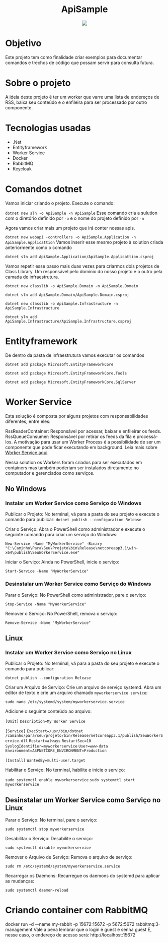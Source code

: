 <h1 align="center"> ApiSample </h1>

<p align="center">
<img loading="lazy" src="http://img.shields.io/static/v1?label=STATUS&message=EM%20DESENVOLVIMENTO&color=GREEN&style=for-the-badge"/>
</p>


# Objetivo
Este projeto tem como finalidade criar exemplos para documentar comandos e trechos de código que possam servir para consulta futura.

# Sobre o projeto
A ideia deste projeto é ter um worker que varre uma lista de endereços de RSS, baixa seu conteúdo e o enfileira para ser processado por outro componente.

# Tecnologias usadas

* .Net
* Entityframework
* Worker Service
* Docker
* RabbitMQ
* Keycloak

# Comandos dotnet

Vamos iniciar criando o projeto. Execute o comando:

`dotnet new sln -o ApiSample -n ApiSample` Esse comando cria a sulution com o diretório definido por `-o` e o nome do projeto definido por `-n`

Agora vamos criar mais um projeto que irá conter nossas apis.

`dotnet new webapi -controllers -o ApiSample.Application -n ApiSample.Applicattion`
 Vamos inserir esse mesmo projeto à solution criada anteriormente como o comando

 `dotnet sln add ApiSample.Application/ApiSample.Applicattion.csproj`

 Vamos repetir esse passo mais duas vezes para criarmos dois projetos de Class Library.
 Um responsável pelo domínio do nosso projeto e o outro pela camada de infraestrutura.

`dotnet new classlib -o ApiSample.Domain -n ApiSample.Domain`

`dotnet sln add ApiSample.Domain/ApiSample.Domain.csproj`

`dotnet new classlib -o ApiSample.Infrastructure -n ApiSample.Infrastructure`

`dotnet sln add ApiSample.Infrastructure/ApiSample.Infrastructure.csproj`

# Entityframework

De dentro da pasta de infraestrutura vamos executar os comandos

`dotnet add package Microsoft.EntityFrameworkCore`

`dotnet add package Microsoft.EntityFrameworkCore.Tools`

`dotnet add package Microsoft.EntityFrameworkCore.SqlServer`

# Worker Service

Esta solução é composta por alguns projetos com responsabilidades diferentes, entre eles:

RssReaderContainer: Responsável por acessar, baixar e enfileirar os feeds.
RssQueueConsumer: Responsável por retirar os feeds da fila e processá-los.
A motivação para usar um Worker Process é a possibilidade de ser um componente que pode ficar executando em background. Leia mais sobre <A href="https://learn.microsoft.com/pt-br/dotnet/core/extensions/workers">Worker Service aqui</a>.

Nessa solution os Workers foram criados para ser executados em containers mas também poderiam ser instalados diretamente no computador e gerenciados como serviços.


## No Windows
### Instalar um Worker Service como Serviço do Windows

Publicar o Projeto:
No terminal, vá para a pasta do seu projeto e execute o comando para publicar:
`dotnet publish --configuration Release`

Criar o Serviço:
Abra o PowerShell como administrador e execute o seguinte comando para criar um serviço do Windows:

`New-Service -Name "MyWorkerService" -Binary "C:\Caminho\Para\Seu\Projeto\bin\Release\netcoreapp3.1\win-x64\publish\SeuWorkerService.exe"`

Iniciar o Serviço:
Ainda no PowerShell, inicie o serviço:

`Start-Service -Name "MyWorkerService"`

### Desinstalar um Worker Service como Serviço do Windows

Parar o Serviço:
No PowerShell como administrador, pare o serviço:

`Stop-Service -Name "MyWorkerService"` 

Remover o Serviço:
No PowerShell, remova o serviço:

`Remove-Service -Name "MyWorkerService"`

## Linux
### Instalar um Worker Service como Serviço no Linux

Publicar o Projeto:
No terminal, vá para a pasta do seu projeto e execute o comando para publicar:

`dotnet publish --configuration Release`

Criar um Arquivo de Serviço:
Crie um arquivo de serviço systemd. Abra um editor de texto e crie um arquivo chamado `myworkerservice service`:

`sudo nano /etc/systemd/system/myworkerservice.service`

Adicione o seguinte conteúdo ao arquivo:

`[Unit]`
`Description=My Worker Service`

`[Service]`
`ExecStart=/usr/bin/dotnet /caminho/para/seu/projeto/bin/Release/netcoreapp3.1/publish/SeuWorkerService.dll`
`Restart=always`
`RestartSec=10`
`SyslogIdentifier=myworkerservice`
`User=www-data`
`Environment=ASPNETCORE_ENVIRONMENT=Production`

`[Install]`
`WantedBy=multi-user.target`

Habilitar o Serviço:
No terminal, habilite e inicie o serviço:

`sudo systemctl enable myworkerservice`
`sudo systemctl start myworkerservice`

## Desinstalar um Worker Service como Serviço no Linux

Parar o Serviço:
No terminal, pare o serviço:

`sudo systemctl stop myworkerservice` 

Desabilitar o Serviço:
Desabilite o serviço:

`sudo systemctl disable myworkerservice`

Remover o Arquivo de Serviço:
Remova o arquivo de serviço:

`sudo rm /etc/systemd/system/myworkerservice.service`

Recarregar os Daemons:
Recarregue os daemons do systemd para aplicar as mudanças:

`sudo systemctl daemon-reload` 

# Criando container com RabbitMQ

docker run -d --name my-rabbit -p 15672:15672 -p 5672:5672 rabbitmq:3-management
Vale a pena lembrar que o login é guest e senha guest
E, nesse caso, o endereço de acesso será: http://localhost:15672



